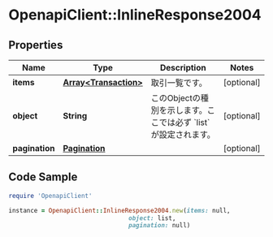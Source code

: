 # OpenapiClient::InlineResponse2004

## Properties

Name | Type | Description | Notes
------------ | ------------- | ------------- | -------------
**items** | [**Array&lt;Transaction&gt;**](Transaction.md) | 取引一覧です。 | [optional] 
**object** | **String** | このObjectの種別を示します。ここでは必ず &#x60;list&#x60;が設定されます。 | [optional] 
**pagination** | [**Pagination**](Pagination.md) |  | [optional] 

## Code Sample

```ruby
require 'OpenapiClient'

instance = OpenapiClient::InlineResponse2004.new(items: null,
                                 object: list,
                                 pagination: null)
```


